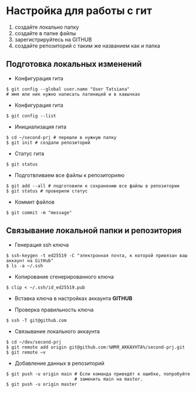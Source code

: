 # Настройка для работы с гит

1. создайте локально папку
2. создайте в папке файлы
3. зарегистрируйтесь на GITHUB
4. создайте репозиторий с таким же названием как и папка

## Подготовка локальных изменений

- Конфигурация гита

```
$ git config --global user.name "User Tatsiana" 
# имя или ник нужно написать латиницей и в кавычках
```

- Конфигурация гита

```
$ git config --list
```

- Инициализация гита

```
$ cd ~/second-prj # перешли в нужную папку
$ git init # создали репозиторий
```

- Статус гита

```
$ git status
```

- Подготвливаем все файлы к репозиторияю

```
$ git add --all # подготовили к сохранению все файлы в репозитории
$ git status # проверили статус 
```

- Коммит файлов

```
$ git commit -m "message"
```

## Связывание локальной папки и репозитория

* Генерация ssh ключа
```
$ ssh-keygen -t ed25519 -C "электронная почта, к которой привязан ваш аккаунт на GitHub"
$ ls -a ~/.ssh
```

* Копирование сгенерированного ключа
```
$ clip < ~/.ssh/id_ed25519.pub
```

* Вставка ключа в настройках аккаунта **GITHUB**

* Проверка правильность ключа
```
$ ssh -T git@github.com 
```

* Связывание локального аккаунта
```
$ cd ~/dev/second-prj
$ git remote add origin git@github.com:%ИМЯ_АККАУНТА%/second-prj.git 
$ git remote –v
```

* Добавление данных в репозиторий
```
$ git push -u origin main # Если команда приведёт к ошибке, попробуйте 
                          # заменить main на master.
$ git push -u origin master
```